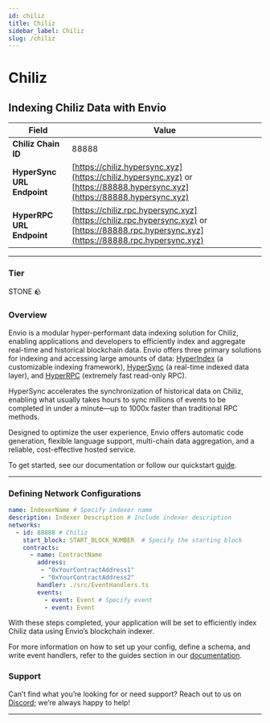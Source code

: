 ```yaml
---
id: chiliz
title: Chiliz
sidebar_label: Chiliz
slug: /chiliz
---
```


# Chiliz

## Indexing Chiliz Data with Envio

| **Field**                     | **Value**                                                                                          |
|-------------------------------|----------------------------------------------------------------------------------------------------|
| **Chiliz Chain ID**     | 88888                                                                                            |
| **HyperSync URL Endpoint**    | [https://chiliz.hypersync.xyz](https://chiliz.hypersync.xyz) or [https://88888.hypersync.xyz](https://88888.hypersync.xyz) |
| **HyperRPC URL Endpoint**     | [https://chiliz.rpc.hypersync.xyz](https://chiliz.rpc.hypersync.xyz) or [https://88888.rpc.hypersync.xyz](https://88888.rpc.hypersync.xyz) |

---

### Tier

STONE 🪨

### Overview

Envio is a modular hyper-performant data indexing solution for Chiliz, enabling applications and developers to efficiently index and aggregate real-time and historical blockchain data. Envio offers three primary solutions for indexing and accessing large amounts of data: [HyperIndex](/docs/HyperIndex/overview) (a customizable indexing framework), [HyperSync](/docs/HyperSync/overview) (a real-time indexed data layer), and [HyperRPC](/docs/HyperRPC/overview-hyperrpc) (extremely fast read-only RPC).

HyperSync accelerates the synchronization of historical data on Chiliz, enabling what usually takes hours to sync millions of events to be completed in under a minute—up to 1000x faster than traditional RPC methods.

Designed to optimize the user experience, Envio offers automatic code generation, flexible language support, multi-chain data aggregation, and a reliable, cost-effective hosted service.

To get started, see our documentation or follow our quickstart [guide](/docs/HyperIndex/contract-import).

---

### Defining Network Configurations

```yaml
name: IndexerName # Specify indexer name
description: Indexer Description # Include indexer description
networks:
  - id: 88888 # Chiliz  
    start_block: START_BLOCK_NUMBER  # Specify the starting block
    contracts:
      - name: ContractName
        address:
         - "0xYourContractAddress1"
         - "0xYourContractAddress2"
        handler: ./src/EventHandlers.ts
        events:
          - event: Event # Specify event
          - event: Event
```

With these steps completed, your application will be set to efficiently index Chiliz data using Envio’s blockchain indexer.

For more information on how to set up your config, define a schema, and write event handlers, refer to the guides section in our [documentation](/docs/HyperIndex/configuration-file).

### Support

Can’t find what you’re looking for or need support? Reach out to us on [Discord](https://discord.com/invite/Q9qt8gZ2fX); we’re always happy to help!

---
